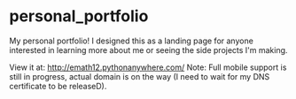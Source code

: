 # personal_portfolio
My personal portfolio! I designed this as a landing page for anyone interested in learning more about me or seeing the side projects I'm making.

View it at: http://emath12.pythonanywhere.com/
Note: Full mobile support is still in progress, actual domain is on the way (I need to wait for my DNS certificate to be releaseD).
